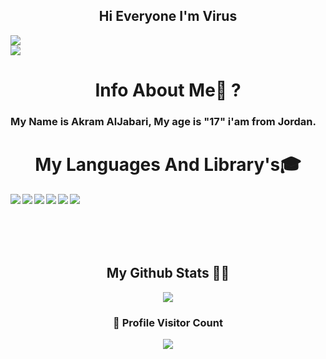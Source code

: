 
<h2 align="center">Hi Everyone I'm Virus</h2>

  <img align="center" src="https://discord.c99.nl/widget/theme-1/608224231322419202.png"/> 

  <br/>
    <img src="https://komarev.com/ghpvc/?username=AkramAlJabari"/>
</div>
<h1 align="center">Info About Me🤔 ?</h1> 
<h3>My Name is Akram AlJabari, My age is "17" i'am from Jordan. </h3>
<h1 id="skills" align="center">My Languages And Library's🎓</h1> 

<img align="left" src="https://img.icons8.com/color/48/000000/javascript.png"/>
<img align="left" src="https://img.icons8.com/color/48/000000/express.png"/>
<img align="left" src="https://img.icons8.com/color/48/000000/nodejs.png"/>
<img align="left" src="https://img.icons8.com/color/48/000000/html-5--v1.png"/>
<img align="left" src="https://img.icons8.com/color/48/000000/css3"/>
<img align="left" src="https://img.icons8.com/color/48/000000/mongodb.png"/>
<br>
<br>
<br>
<br>
<br>
 <h2 align="center">My Github Stats 👨‍💻</h1>
  <div align="center">
  <img  src="https://github-readme-stats.vercel.app/api?username=AkramAlJabari&show_icons=true&theme=tokyonight"/>
</div>
<div align=center>
  <h3><b>📍 Profile Visitor Count</b></h3>
</div>
    

<p align="center" >   
  <img src="https://profile-counter.glitch.me/AkramAlJabari/count.svg" />  
</p>
